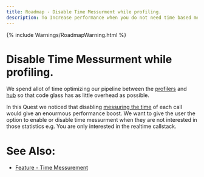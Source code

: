 ```yaml
---
title: Roadmap - Disable Time Messurment while profiling.
description: To Increase performance when you do not need time based metrics.
---
```

{% include Warnings/RoadmapWarning.html %}

# Disable Time Messurment while profiling.
We spend allot of time optimizing our pipeline between the [profilers](../features/CodeGlassProfilers.md) and [hub](../features/CodeGlassHub.md) so that code glass has as little overhead as possible.

In this Quest we noticed that disabling [messuring the time](../features/TimeMessurement.md) of each call would give an enourmous performance boost.
We want to give the user the option to enable or disable time messurment when they are not interested in those statistics e.g. You are only interested in the realtime callstack.


# See Also:
- [Feature - Time Messurement](../features/TimeMessurement.md)

